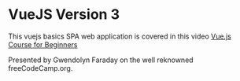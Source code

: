 # VueJS Version 3

This vuejs basics SPA web application is covered in this video [Vue.js Course for Beginners](https://www.youtube.com/watch?v=FXpIoQ_rT_c)

Presented by Gwendolyn Faraday on the well reknowned freeCodeCamp.org.
